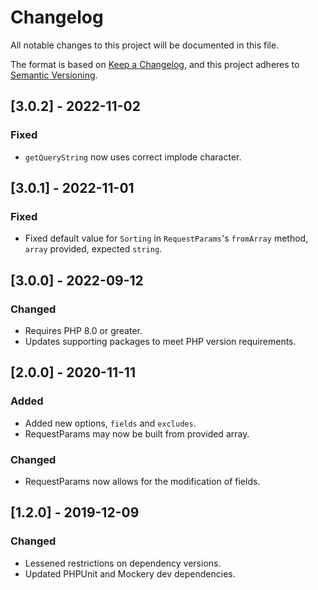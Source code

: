# Changelog

All notable changes to this project will be documented in this file.

The format is based on [Keep a Changelog](https://keepachangelog.com/en/1.0.0/),
and this project adheres to [Semantic Versioning](https://semver.org/spec/v2.0.0.html).

## [3.0.2] - 2022-11-02 

### Fixed

-   `getQueryString` now uses correct implode character. 

## [3.0.1] - 2022-11-01 

### Fixed

-   Fixed default value for `Sorting` in `RequestParams`'s `fromArray` method, `array` provided, expected `string`.

## [3.0.0] - 2022-09-12

### Changed

-   Requires PHP 8.0 or greater.
-   Updates supporting packages to meet PHP version requirements.

## [2.0.0] - 2020-11-11

### Added

-   Added new options, `fields` and `excludes`.
-   RequestParams may now be built from provided array.

### Changed

-   RequestParams now allows for the modification of fields.

## [1.2.0] - 2019-12-09

### Changed

-   Lessened restrictions on dependency versions.
-   Updated PHPUnit and Mockery dev dependencies.
